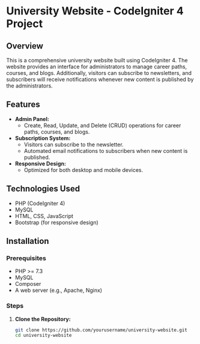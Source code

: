 # University Website - CodeIgniter 4 Project

## Overview
This is a comprehensive university website built using CodeIgniter 4. The website provides an interface for administrators to manage career paths, courses, and blogs. Additionally, visitors can subscribe to newsletters, and subscribers will receive notifications whenever new content is published by the administrators.

## Features
- **Admin Panel:**
  - Create, Read, Update, and Delete (CRUD) operations for career paths, courses, and blogs.
- **Subscription System:**
  - Visitors can subscribe to the newsletter.
  - Automated email notifications to subscribers when new content is published.
- **Responsive Design:**
  - Optimized for both desktop and mobile devices.

## Technologies Used
- PHP (CodeIgniter 4)
- MySQL
- HTML, CSS, JavaScript
- Bootstrap (for responsive design)

## Installation
### Prerequisites
- PHP >= 7.3
- MySQL
- Composer
- A web server (e.g., Apache, Nginx)

### Steps
1. **Clone the Repository:**
   ```bash
   git clone https://github.com/yourusername/university-website.git
   cd university-website
